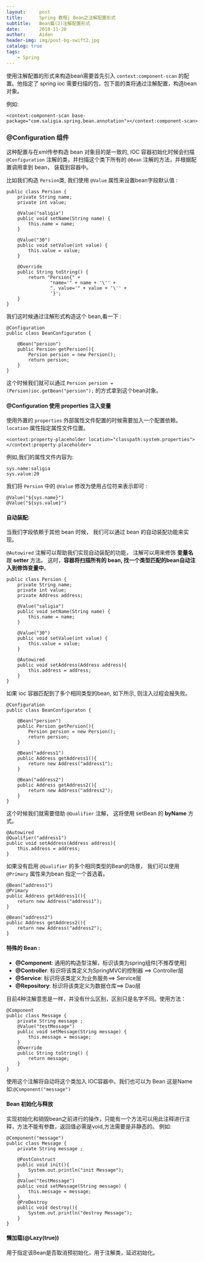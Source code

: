 ```yaml
---
layout:     post
title:      Spring 教程| Bean之注解配置形式
subtitle:   Bean篇(2)注解配置形式
date:       2018-11-20
author:     Aiden
header-img: img/post-bg-swift2.jpg
catalog: true 			
tags:								
    - Spring
---
```


使用注解配置的形式来构造bean需要首先引入 `context:component-scan` 的配置。他指定了 spring ioc 需要扫描的包，包下面的类将通过注解配置，构造bean对象。

例如:

```
<context:component-scan base-package="com.saligia.spring.bean.annotation"></context:component-scan>
```

### @Configuration 组件


这种配置与在xml传参构造 bean 对象目的是一致的, IOC 容器初始化时候会扫描 `@Configuration` 注解的类，并扫描这个类下所有的 `@Bean` 注解的方法，并根据配置调用拿到 bean， 装载到容器中。

比如我们构造 `Persion`类, 我们使用 `@Value` 属性来设置bean字段默认值 :

```
public class Persion {
    private String name;
    private int value;

    @Value("saligia")
    public void setName(String name) {
        this.name = name;
    }

    @Value("30")
    public void setValue(int value) {
        this.value = value;
    }

    @Override
    public String toString() {
        return "Persion{" +
                "name='" + name + '\'' +
                ", value='" + value + '\'' +
                '}';
    }
}
```

我们这时候通过注解形式构造这个 bean,看一下 :

```
@Configuration
public class BeanConfiguraton {

    @Bean("persion")
    public Persion getPersion(){
        Persion persion = new Persion();
        return persion;
    }
}
```

这个时候我们就可以通过 `Persion persion = (Persion)ioc.getBean("persion");` 的方式拿到这个bean对象。


#### @Configuration 使用 properties 注入变量

使用外置的 `properties` 外部属性文件配置的时候需要加入一个配置依赖。`location` 属性指定属性文件位置。

```
<context:property-placeholder location="classpath:system.properties"></context:property-placeholder>
```

例如,我们的属性文件内容为:

```
sys.name:saligia
sys.value:20
```

我们将 `Persion` 中的 `@Value` 修改为使用占位符来表示即可 :

```
@Value("${sys.name}")
@Value("${sys.value}")
```

#### 自动装配:

当我们字段依赖于其他 bean 时候， 我们可以通过 bean 的自动装配功能来实现。

`@Autowired` 注解可以帮助我们实现自动装配的功能， 注解可以用来修饰 **变量名** 跟 **setter** 方法。
这时，**容器将扫描所有的 bean, 找一个类型匹配的bean自动注入到修饰变量中**。

```
public class Persion {
    private String name;
    private int value;
    private Address address;

    @Value("saligia")
    public void setName(String name) {
        this.name = name;
    }

    @Value("30")
    public void setValue(int value) {
        this.value = value;
    }

    @Autowired
    public void setAddress(Address address){
        this.address = address;
    }
}
```

如果 ioc 容器匹配到了多个相同类型的bean, 如下所示, 则注入过程会报失败。

```
@Configuration
public class BeanConfiguraton {

    @Bean("persion")
    public Persion getPersion(){
        Persion persion = new Persion();
        return persion;
    }

    @Bean("address1")
    public Address getAddress1(){
        return new Address("address1");
    }

    @Bean("address2")
    public Address getAddress2(){
        return new Address("address2");
    }
}
```
这个时候我们就需要借助 `@Qualifier` 注解， 这将使用 setBean 的 **byName** 方式。

```
@Autowired
@Qualifier("address1")
public void setAddress(Address address){
    this.address = address;
}
```

如果没有启用 `@Qualifier` 的多个相同类型的Bean的场景， 我们可以使用 `@Primary` 属性来为bean 指定一个首选着。

```
@Bean("address1")
@Primary
public Address getAddress1(){
    return new Address("address1");
}

@Bean("address2")
public Address getAddress2(){
    return new Address("address2");
}
```
#### 特殊的 Bean :

- **@Component**: 通用的构造型注解，标识该类为spring组件[不推荐使用]
- **@Controller**: 标识将该类定义为SpringMVC的控制器 ==> Controller层
- **@Service**: 标识将该类定义为业务服务==> Service层
- **@Repository**: 标识将该类定义为数据仓库==> Dao层

目前4种注解意思是一样，并没有什么区别，区别只是名字不同。使用方法：

```
@Component
public class Message {
    private String message ;
    @Value("testMessage")
    public void setMessage(String message) {
        this.message = message;
    }
    @Override
    public String toString() {
        return message;
    }
}
```

使用这个注解将自动将这个类加入 IOC容器中。我们也可以为 Bean 这是Name 如:`@Component("message")`


#### Bean 初始化与释放

实现初始化和销毁bean之前进行的操作，只能有一个方法可以用此注释进行注释，方法不能有参数，返回值必需是void,方法需要是非静态的。
例如:

```
@Component("message")
public class Message {
    private String message ;

    @PostConstruct
    public void init(){
        System.out.println("init Message");
    }
    @Value("testMessage")
    public void setMessage(String message) {
        this.message = message;
    }
    @PreDestroy
    public void destroy(){
        System.out.println("destroy Message");
    }
}
```

#### 懒加载(@Lazy(true))

用于指定该Bean是否取消预初始化，用于注解类，延迟初始化。

